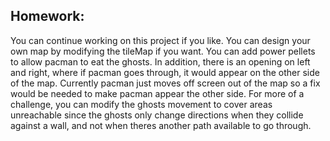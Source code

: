 

## Homework:
You can continue working on this project if you like. You can design your own map by modifying the tileMap if you want. You can add power pellets to allow pacman to eat the ghosts. In addition, there is an opening on left and right, where if pacman goes through, it would appear on the other side of the map. Currently pacman just moves off screen out of the map so a fix would be needed to make pacman appear the other side. For more of a challenge, you can modify the ghosts movement to cover areas unreachable since the ghosts only change directions when they collide against a wall, and not when theres another path available to go through.
